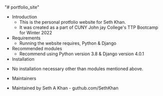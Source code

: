 "# portfolio_site" 

 * Introduction
   - This is the personal protfolio website for Seth Khan. 
   - It was created as a part of CUNY John jay College's TTP Bootcamp for Winter 2022
 * Requirements
   - Running the website requires, Python & Django
 * Recommended modules
   - Recommend using Python version 3.8 & Django version 4.0.1 
 * Installation
  - No installation necessary other than modules mentioned above.
 * Maintainers
  - Maintained by Seth A Khan - guthub.com/SethKhan
 
